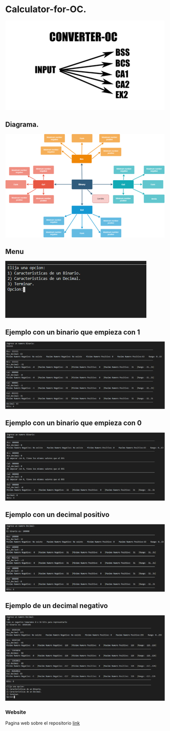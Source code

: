 # Calculator-for-OC.

<p align="center">
  <img src="Portada/converter-oc.png">
</p>

## Diagrama.
![](Portada/oc.png)

## Menu
![](Portada/menu1.PNG)

## Ejemplo con un binario que empieza con 1

![](Portada/Ejemplo1.PNG)

## Ejemplo con un binario que empieza con 0

![](Portada/Ejemplo2.PNG)

## Ejemplo con un decimal positivo

![](Portada/Ejemplo3.PNG)

## Ejemplo de un decimal negativo

![](Portada/Ejemplo4.PNG)

### Website

Pagina web sobre el repositorio [link](https://fabianmartinez1234567.github.io/Converter-OC/)
